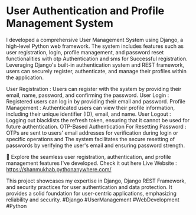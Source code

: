 # User Authentication and Profile Management System
I developed a comprehensive User Management System using Django, a high-level Python web framework. The system includes features such as user registration, login, profile management, and password reset functionalities with otp Authentication and sms for Successful registration. Leveraging Django's built-in authentication system and REST framework, users can securely register, authenticate, and manage their profiles within the application.

User Registration : Users can register with the system by providing their email, name, password, and confirming the password.
User Login : Registered users can log in by providing their email and password.
Profile Management : Authenticated users can view their profile information, including their unique identifier (ID), email, and name.
User Logout : Logging out blacklists the refresh token, ensuring that it cannot be used for future authentication.
OTP-Based Authentication For Resetting Password : OTPs are sent to users' email addresses for verification during login or specific operations and The system facilitates the secure resetting of passwords by verifying the user's email and ensuring password strength.

🌟 Explore the seamless user registration, authentication, and profile management features I've developed. Check it out here
Live Website : https://shanmukhab.pythonanywhere.com/

This project showcases my expertise in Django, Django REST Framework, and security practices for user authentication and data protection. It provides a solid foundation for user-centric applications, emphasizing reliability and security.
 #Django #UserManagement #WebDevelopment #Python
